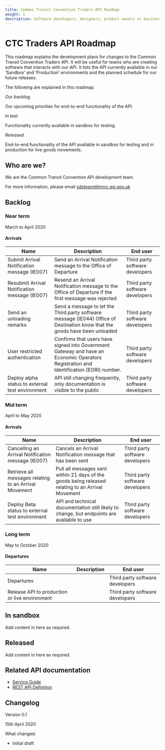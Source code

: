 ```yaml
---
title: Common Transit Convention Traders API Roadmap
weight: 1
description: Software developers, designers, product owners or business analysts. Integrate your software with Common Transit Convention Traders API for Making Tax Digital.
---
```


# CTC Traders API Roadmap

This roadmap explains the development plans for changes to the Common Transit Convention Traders API. It will be useful for teams who are creating software that interacts with our API. ​It lists the API currently available in our ‘Sandbox’ and ‘Production’ environments and the planned schedule for our future releases.

The following are explained in this roadmap:

_Our backlog_

Our upcoming priorities for end-to-end functionality of the API.

_In test_

Functionality currently available in sandbox for testing.

_Released_

End-to-end functionality of the API available in sandbox for testing and in production for live
goods movements.

## Who are we?

We are the Common Transit Convention API development team.

For more information, please email ​sdsteam@hmrc.gsi.gov.uk

## Backlog

### Near term

March to April 2020

#### Arrivals

| Name | Description | End user |
|------|-------------|----------|
|Submit Arrival Notification message (IE007) |Send an Arrival Notification message to the Office of Departure|Third party software developers|
|Resubmit Arrival Notification message (IE007)|Resend an Arrival Notification message to the Office of Departure if the first message was rejected|Third party software developers|
|Send an unloading remarks|Send a message to let the Third party software message (IE044) Office of Destination know that the goods have been unloaded|Third party software developers|
|User restricted authentication|Confirms that users have signed into Government Gateway and have an Economic Operators Registration and Identification (EORI) number.|Third party software developers|
|Deploy alpha status to external test environment|API still changing frequently, only documentation is visible to the public|Third party software developers|

### Mid term

April to May 2020

#### Arrivals

|Name|Description|End user|
|----|-----------|--------|
|Cancelling an Arrival Notification message (IE007)|Cancels an Arrival Notification message that has been sent|Third party software developers|
|Retrieve all messages relating to an Arrival Movement|Pull all messages sent within 21 days of the goods being released relating to an Arrival Movement|Third party software developers|
|Deploy Beta status to external test environment| API and technical documentation still likely to change, but endpoints are available to use|Third party software developers|

### Long term

May to October 2020

#### Departures

|Name|Description|End user|
|----|-----------|--------|
|Departures| |Third party software developers|
|Release API to production or live environment| |Third party software developers|

## In sandbox

Add content in here as required.

## Released

Add content in here as required.

## Related API documentation
<!--- Section owner: MTD Programme --->

  * [Service Guide](https://developer.tax.service.gov.uk/guides/common-transit-convention-traders-service-guide/)
  * [REST API Definition](https://developer.service.hmrc.gov.uk/api-documentation/docs/api/service/common-transit-convention-traders/1.0)

## Changelog
<!--- Section owner: MTD Programme --->

Version 0.1

15th April 2020

What changed:

* Initial draft
